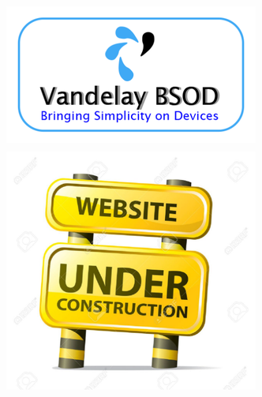 ![VBSOD](img/logov2.png "Vandelay BSOD")

![Under Construction](img/under-construction.jpg "Site under construction")